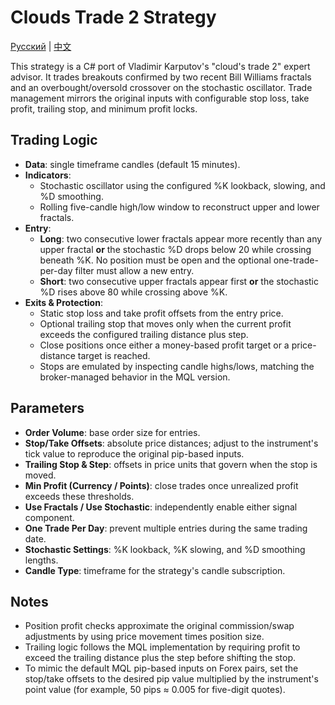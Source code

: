 # Clouds Trade 2 Strategy
[Русский](README_ru.md) | [中文](README_cn.md)

This strategy is a C# port of Vladimir Karputov's "cloud's trade 2" expert advisor. It trades breakouts confirmed by two recent Bill Williams fractals and an overbought/oversold crossover on the stochastic oscillator. Trade management mirrors the original inputs with configurable stop loss, take profit, trailing stop, and minimum profit locks.

## Trading Logic

- **Data**: single timeframe candles (default 15 minutes).
- **Indicators**:
  - Stochastic oscillator using the configured %K lookback, slowing, and %D smoothing.
  - Rolling five-candle high/low window to reconstruct upper and lower fractals.
- **Entry**:
  - **Long**: two consecutive lower fractals appear more recently than any upper fractal **or** the stochastic %D drops below 20 while crossing beneath %K. No position must be open and the optional one-trade-per-day filter must allow a new entry.
  - **Short**: two consecutive upper fractals appear first **or** the stochastic %D rises above 80 while crossing above %K.
- **Exits & Protection**:
  - Static stop loss and take profit offsets from the entry price.
  - Optional trailing stop that moves only when the current profit exceeds the configured trailing distance plus step.
  - Close positions once either a money-based profit target or a price-distance target is reached.
  - Stops are emulated by inspecting candle highs/lows, matching the broker-managed behavior in the MQL version.

## Parameters

- **Order Volume**: base order size for entries.
- **Stop/Take Offsets**: absolute price distances; adjust to the instrument's tick value to reproduce the original pip-based inputs.
- **Trailing Stop & Step**: offsets in price units that govern when the stop is moved.
- **Min Profit (Currency / Points)**: close trades once unrealized profit exceeds these thresholds.
- **Use Fractals / Use Stochastic**: independently enable either signal component.
- **One Trade Per Day**: prevent multiple entries during the same trading date.
- **Stochastic Settings**: %K lookback, %K slowing, and %D smoothing lengths.
- **Candle Type**: timeframe for the strategy's candle subscription.

## Notes

- Position profit checks approximate the original commission/swap adjustments by using price movement times position size.
- Trailing logic follows the MQL implementation by requiring profit to exceed the trailing distance plus the step before shifting the stop.
- To mimic the default MQL pip-based inputs on Forex pairs, set the stop/take offsets to the desired pip value multiplied by the instrument's point value (for example, 50 pips ≈ 0.005 for five-digit quotes).
